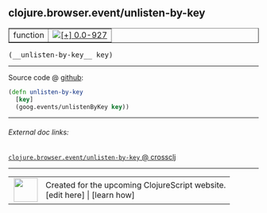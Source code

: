 ## clojure.browser.event/unlisten-by-key



 <table border="1">
<tr>
<td>function</td>
<td><a href="https://github.com/cljsinfo/cljs-api-docs/tree/0.0-927"><img valign="middle" alt="[+] 0.0-927" title="Added in 0.0-927" src="https://img.shields.io/badge/+-0.0--927-lightgrey.svg"></a> </td>
</tr>
</table>


 <samp>
(__unlisten-by-key__ key)<br>
</samp>

---







Source code @ [github](https://github.com/clojure/clojurescript/blob/r1535/src/cljs/clojure/browser/event.cljs#L71-L73):

```clj
(defn unlisten-by-key
  [key]
  (goog.events/unlistenByKey key))
```

<!--
Repo - tag - source tree - lines:

 <pre>
clojurescript @ r1535
└── src
    └── cljs
        └── clojure
            └── browser
                └── <ins>[event.cljs:71-73](https://github.com/clojure/clojurescript/blob/r1535/src/cljs/clojure/browser/event.cljs#L71-L73)</ins>
</pre>

-->

---



###### External doc links:

[`clojure.browser.event/unlisten-by-key` @ crossclj](http://crossclj.info/fun/clojure.browser.event.cljs/unlisten-by-key.html)<br>

---

 <table>
<tr><td>
<img valign="middle" align="right" width="48px" src="http://i.imgur.com/Hi20huC.png">
</td><td>
Created for the upcoming ClojureScript website.<br>
[edit here] | [learn how]
</td></tr></table>

[edit here]:https://github.com/cljsinfo/cljs-api-docs/blob/master/cljsdoc/clojure.browser.event_unlisten-by-key.cljsdoc
[learn how]:https://github.com/cljsinfo/cljs-api-docs/wiki/cljsdoc-files

<!--

This information was too distracting to show to readers, but I'll leave it
commented here since it is helpful to:

- pretty-print the data used to generate this document
- and show how to retrieve that data



The API data for this symbol:

```clj
{:ns "clojure.browser.event",
 :name "unlisten-by-key",
 :type "function",
 :signature ["[key]"],
 :source {:code "(defn unlisten-by-key\n  [key]\n  (goog.events/unlistenByKey key))",
          :title "Source code",
          :repo "clojurescript",
          :tag "r1535",
          :filename "src/cljs/clojure/browser/event.cljs",
          :lines [71 73]},
 :full-name "clojure.browser.event/unlisten-by-key",
 :full-name-encode "clojure.browser.event_unlisten-by-key",
 :history [["+" "0.0-927"]]}

```

Retrieve the API data for this symbol:

```clj
;; from Clojure REPL
(require '[clojure.edn :as edn])
(-> (slurp "https://raw.githubusercontent.com/cljsinfo/cljs-api-docs/catalog/cljs-api.edn")
    (edn/read-string)
    (get-in [:symbols "clojure.browser.event/unlisten-by-key"]))
```

-->

